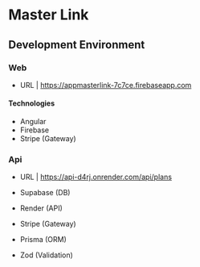 # Master Link

## Development Environment

### Web

- URL | https://appmasterlink-7c7ce.firebaseapp.com

#### Technologies

- Angular
- Firebase
- Stripe (Gateway)

### Api

- URL | https://api-d4rj.onrender.com/api/plans

- Supabase (DB)
- Render (API)
- Stripe (Gateway)
- Prisma (ORM)
- Zod (Validation)
